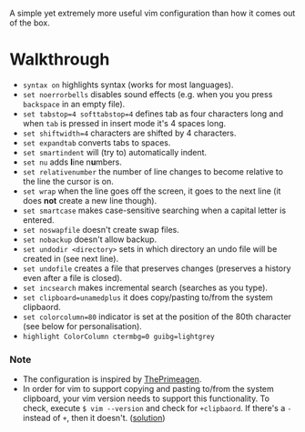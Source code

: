 A simple yet extremely more useful vim configuration than how it comes out of the box.

# Walkthrough
- `syntax on` highlights syntax (works for most languages).
- `set noerrorbells` disables sound effects (e.g. when you you press `backspace` in an empty file).
- `set tabstop=4 softtabstop=4` defines tab as four characters long and when `tab` is pressed in insert mode it's 4 spaces long.
- `set shiftwidth=4` characters are shifted by 4 characters.
- `set expandtab` converts tabs to spaces.
- `set smartindent` will (try to) automatically indent.
- `set nu` adds **l**ine n**u**mbers.
- `set relativenumber` the number of line changes to become relative to the line the cursor is on.
- `set wrap` when the line goes off the screen, it goes to the next line (it does **not** create a new line though).
- `set smartcase` makes case-sensitive searching when a capital letter is entered.
- `set noswapfile` doesn't create swap files.
- `set nobackup` doesn't allow backup.
- `set undodir <directory>` sets in which directory an undo file will be created in (see next line).
- `set undofile` creates a file that preserves changes (preserves a history even after a file is closed).
- `set incsearch` makes incremental search (searches as you type).
- `set clipboard=unamedplus` it does copy/pasting to/from the system clipbaord.
- `set colorcolumn=80` indicator is set at the position of the 80th character (see below for personalisation).
- `highlight ColorColumn ctermbg=0 guibg=lightgrey`

### Note
- The configuration is inspired by [ThePrimeagen](https://www.youtube.com/channel/UC8ENHE5xdFSwx71u3fDH5Xw).
- In order for vim to support copying and pasting to/from the system clipboard, your vim version needs to support this functionality. To check, execute `$ vim --version` and check for `+clipbaord`. If there's a `-` instead of `+`, then it doesn't. ([solution](https://stackoverflow.com/questions/3961859/how-to-copy-to-clipboard-in-vim/65742440#65742440))
